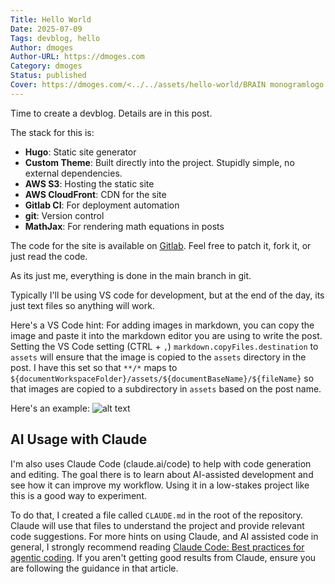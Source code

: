 ```yaml
---
Title: Hello World
Date: 2025-07-09
Tags: devblog, hello
Author: dmoges
Author-URL: https://dmoges.com
Category: dmoges
Status: published
Cover: https://dmoges.com/<../../assets/hello-world/BRAIN monogramlogo.svg>
---
```


Time to create a devblog. Details are in this post.

The stack for this is:
- **Hugo**: Static site generator
- **Custom Theme**: Built directly into the project. Stupidly simple, no external dependencies.
- **AWS S3**: Hosting the static site
- **AWS CloudFront**: CDN for the site
- **Gitlab CI**: For deployment automation
- **git**: Version control
- **MathJax**: For rendering math equations in posts


The code for the site is available on [Gitlab](https://gitlab.com/robertlayton/dmoges#).
Feel free to patch it, fork it, or just read the code.

As its just me, everything is done in the main branch in git.

Typically I'll be using VS code for development, but at the end of the day, its just text files so anything will work.

Here's a VS Code hint: For adding images in markdown, you can copy the image and paste it into the markdown editor you are using to write the post.
Setting the VS Code setting (CTRL + `,`) `markdown.copyFiles.destination` to `assets` will ensure that the image is copied to the `assets` directory in the post.
I have this set so that `**/*` maps to `${documentWorkspaceFolder}/assets/${documentBaseName}/${fileName}` so that images are copied to a subdirectory in `assets` based on the post name.

Here's an example:
![alt text](<../../assets/hello-world/BRAIN monogramlogo.svg>)

## AI Usage with Claude

I'm also uses Claude Code (claude.ai/code) to help with code generation and editing.
The goal there is to learn about AI-assisted development and see how it can improve my workflow.
Using it in a low-stakes project like this is a good way to experiment.

To do that, I created a file called `CLAUDE.md` in the root of the repository.
Claude will use that files to understand the project and provide relevant code suggestions.
For more hints on using Claude, and AI assisted code in general, I strongly recommend reading [Claude Code: Best practices for agentic coding](https://www.anthropic.com/engineering/claude-code-best-practices).
If you aren't getting good results from Claude, ensure you are following the guidance in that article.